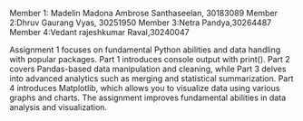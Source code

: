 Member 1: Madelin Madona Ambrose Santhaseelan, 30183089
Member 2:Dhruv Gaurang Vyas, 30251950
Member 3:Netra Pandya,30264487
Member 4:Vedant rajeshkumar Raval,30240047 

Assignment 1 focuses on fundamental Python abilities and data handling with popular packages. Part 1 introduces console output with print(). Part 2 covers Pandas-based data manipulation and cleaning, while Part 3 delves into advanced analytics such as merging and statistical summarization. Part 4 introduces Matplotlib, which allows you to visualize data using various graphs and charts. The assignment improves fundamental abilities in data analysis and visualization.
